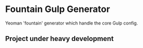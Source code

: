 # Fountain Gulp Generator

Yeoman 'fountain' generator which handle the core Gulp config.

## Project under heavy development
